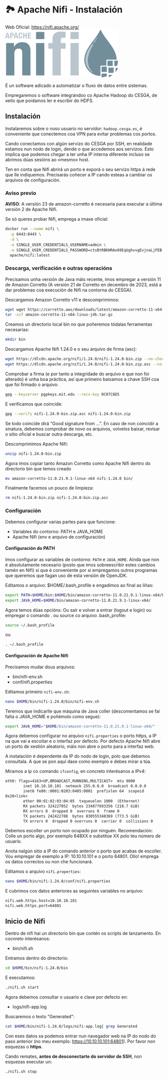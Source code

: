 # 🏞️ Apache Nifi - Instalación

Web Oficial: <https://nifi.apache.org/>
![Apache Nifi](images/nifi/Apache-nifi-logo.svg "Nifi")

É un software adicado a automatizar o fluxo de datos entre sistemas.

Empregaremos o software integrándoo co Apache Hadoop do CESGA, de xeito que poidamos ler e escribir do HDFS.

## Instalación

Instalaremos sobre o noso usuario no servidor: `hadoop.cesga.es`, é conveniente que conectemos coa VPN para evitar problemas cos portos.

Cando conectamos con algún servizo do CESGA por SSH, en realidade estamos nun nodo de login, dende o que accedemos aos servizos. Esto implica que podemos chegar a ter unha IP interna diferente incluso se abrimos dúas sesións ao «mesmo» host.

Ten en conta que Nifi abrirá un porto e exporá o seu servizo https á rede que lle indiquemos. Precisarás coñecer a IP cando esteas a cambiar os arquivos de configuración.

### Aviso previo

**AVISO**: A versión 23 de amazon-corretto é necesaria para executar a última versión 2 de Apache Nifi.

Se só queres probar Nifi, emprega a imaxe oficial:

``` bash
docker run --name nifi \
  -p 8443:8443 \
  -d \
  -e SINGLE_USER_CREDENTIALS_USERNAME=admin \
  -e SINGLE_USER_CREDENTIALS_PASSWORD=ctsBtRBKHRAx69EqUghvvgEvjnaLjFEB \
  apache/nifi:latest
```

### Descarga, verificación e outras operacións

Precisamos unha versión de Java máis recente, imos empregar a versión 11 de Amazon Corretto (A versión 21 de Corretto en decembro de 2023, está a dar problemas coa execución de Nifi na contorna do CESGA).

Descargamos Amazon Corretto v11 e descomprimimos:

``` bash
wget wget https://corretto.aws/downloads/latest/amazon-corretto-11-x64-linux-jdk.tar.gz
tar -xzf amazon-corretto-11-x64-linux-jdk.tar.gz
```

Creamos un directorio local bin no que poñeremos tódalas ferramentas necesarias:

``` bash
mkdir bin
```

Descargamos Apache Nifi 1.24.0 e o seu arquivo de firma (asc):

``` bash
wget https://dlcdn.apache.org/nifi/1.24.0/nifi-1.24.0-bin.zip --no-check-certificate
wget https://dlcdn.apache.org/nifi/1.24.0/nifi-1.24.0-bin.zip.asc --no-check-certificate
```

Comprobar a firma (e por tanto a integridade do arquivo e que non foi alterado) é unha boa práctica, así que primeiro baixamos a chave SSH coa que foi firmado o arquivo:

``` bash
gpg --keyserver pgpkeys.mit.edu --recv-key 0C07C6D5
```

E verificamos que coincide:

``` bash
gpg --verify nifi-1.24.0-bin.zip.asc nifi-1.24.0-bin.zip
```

Se todo coincide dirá "Good signature from ...". En caso de non coincidir a sinatura, debemos comprobar de novo os arquivos, volvelos baixar, revisar o sitio oficial e buscar outra descarga, etc.

Descomprimimos Apache Nifi:

``` bash
unzip nifi-1.24.0-bin.zip
```

Agora imos copiar tanto Amazon Corretto como Apache Nifi dentro do directorio bin que temos creado

``` bash
mv amazon-corretto-11.0.21.9.1-linux-x64 nifi-1.24.0 bin/
```

Finalmente facemos un pouco de limpieza:

``` bash
rm nifi-1.24.0-bin.zip nifi-1.24.0-bin.zip.asc
```

### Configuración

Debemos configurar varias partes para que funcione:

- Variables do contorno: PATH e JAVA_HOME
- Apache Nifi (env e arquivo de configuración)

#### Configuración do PATH

Imos configurar as variables de contorno: `PATH` e `JAVA_HOME`. Aínda que non é absolutamente necesario (posto que imos sobreescribir estes cambios tamén en Nifi) si que é conveniente por si empregamos outros programas que queremos que fagan uso de esta versión de OpenJDK.

Editamos o arquivo: $HOME/.bash_profile e engadimos ao final as liñas:

``` bash title="$HOME/.bash_profile"
export PATH=$HOME/bin:$HOME/bin/amazon-corretto-11.0.21.9.1-linux-x64/bin:$PATH
export JAVA_HOME=$HOME/bin/amazon-corretto-11.0.21.9.1-linux-x64/
```

Agora temos dúas opcións: Ou sair e volver a entrar (logout e login) ou empregar o comando . ou source co arquivo .bash_profile:

``` bash
source ~/.bash_profile
```

ou

```
. ~/.bash_profile
```

#### Configuración de Apache Nifi

Precisamos mudar dous arquivos:

- bin/nifi-env.sh
- conf/nifi.properties

Editamos primeiro `nifi-env.sh`:

``` bash
nano $HOME/bin/nifi-1.24.0/bin/nifi-env.sh
```

Teremos que indicarlle que máquina de Java coller (descomentamos se fai falta o JAVA_HOME e poñémolo como segue):

``` bash
export JAVA_HOME="$HOME/bin/amazon-corretto-11.0.21.9.1-linux-x64/"
```

Agora debemos configurar no arquivo `nifi.properties` o porto https, a IP na que vai a escoitar e o interfaz por defecto. Por defecto Apache Nifi abre un porto de xestión aleatorio, máis non abre o porto para a interfaz web.

A instalación é dependente da IP do nodo de login, polo que debemos consultala. A que se pon aquí dase como exemplo e debes mirar a túa.

Miramos a ip co comando `ifconfig`, en concreto interésanos a IPv4:

```
eth0: flags=4163<UP,BROADCAST,RUNNING,MULTICAST>  mtu 9000
        inet 10.10.10.101  netmask 255.0.0.0  broadcast 0.0.0.0
        inet6 fe80::0001:0203:0405:0001  prefixlen 64  scopeid 0x20<link>
        ether 00:01:02:03:04:05  txqueuelen 1000  (Ethernet)
        RX packets 324227052  bytes 234877693356 (218.7 GiB)
        RX errors 0  dropped 0  overruns 0  frame 0
        TX packets 242422788  bytes 830555348369 (773.5 GiB)
        TX errors 0  dropped 0 overruns 0  carrier 0  collisions 0
```

Debemos escoller un porto non ocupado por ninguén. Recomendación: Colle un porto algo, por exemplo 648XX e substitúe XX polo teu número de usuario.

Anota nalgún sitio a IP do comando anterior o porto que acabas de escoller. Vou empregar de exemplo a IP: 10.10.10.101 e o porto 64801. Ollo! emprega os datos correctos ou non che funcionará.

Editamos o arquivo `nifi.properties`:

``` bash
nano $HOME/bin/nifi-1.24.0/conf/nifi.properties
```

E cubrimos cos datos anteriores as seguintes variables no arquivo:

``` title="conf/nifi.properties"
nifi.web.https.host=10.10.10.101
nifi.web.https.port=64801
```

## Inicio de Nifi

Dentro de nifi hai un directorio bin que contén os scripts de lanzamento. En cocnreto interésanos:

- bin/nifi.sh

Entramos dentro do directorio:

``` bash
cd $HOME/bin/nifi-1.24.0/bin
```

E executamos:

``` bash
./nifi.sh start
```

Agora debemos consultar o usuario e clave por defecto en:

- logs/nifi-app.log

Buscaremos o texto "Generated":

``` bash
cat $HOME/bin/nifi-1.24.0/logs/nifi-app.log| grep Generated
```

Con eses datos xa podemos entrar nun navegador web na IP do nodo do paso anterior (no meu exemplo: https://10.10.10.101:64801). Por favor non esquezas o **https**.

Cando remates, **antes de desconectarte do servidor de SSH**, non esquezas executar un:

``` bash
./nifi.sh stop
```

